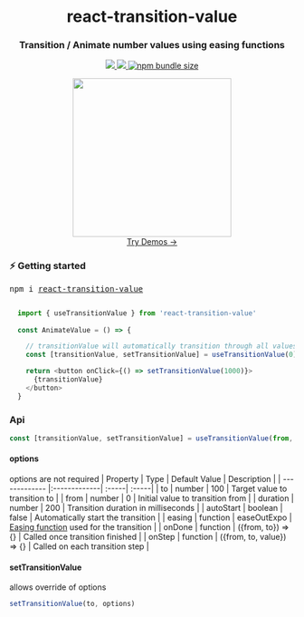 <h1 align="center">
  react-transition-value 
</h1>

<h3 align="center">
  Transition / Animate number values using easing functions
</h3>

<p align="center">
  <a target="_blank" href="https://npmjs.org/package/react-transition-value" title="NPM version">
    <img src="https://img.shields.io/npm/v/react-transition-value.svg">
  </a>
  <a target="_blank" href="https://npmjs.org/package/react-transition-value" title="NPM downloads">
    <img src="https://img.shields.io/npm/dt/react-transition-value.svg">
  </a>
  <a target="_blank" href="https://npmjs.org/package/react-transition-value">
    <img alt="npm bundle size" src="https://img.shields.io/bundlephobia/minzip/react-transition-value">
  </a>
</p>

<div align="center">  
  <a href="https://dev-bjoern.github.io/react-transition-value">
    <img src="https://user-images.githubusercontent.com/853022/169911429-d7742ede-dc99-48e8-a865-b6a71beb92fa.png" height="280px">
    <br>
    Try Demos →
  </a>
</div>

### ⚡️ Getting started

<pre>npm i <a href="https://www.npmjs.com/package/react-transition-value">react-transition-value</a></pre>


``` javascript

  import { useTransitionValue } from 'react-transition-value'
  
  const AnimateValue = () => {

    // transitionValue will automatically transition through all values from 0 to 1000
    const [transitionValue, setTransitionValue] = useTransitionValue(0)

    return <button onClick={() => setTransitionValue(1000)}>
      {transitionValue}
    </button>
  }
```

### Api
``` javascript
const [transitionValue, setTransitionValue] = useTransitionValue(from, options)
```
#### options
options are not required
| Property        | Type           | Default Value  | Description  |
| ------------- |:-------------| :-----| :-----|
| to      | number | 100 | Target value to transition to |
| from      | number | 0 | Initial value to transition from |
| duration      | number      |   200 | Transition duration in milliseconds |
| autoStart | boolean      |    false | Automatically start the transition |
| easing | function      |    easeOutExpo | <a href="https://easings.net/">Easing function</a> used for the transition |
| onDone | function      |    ({from, to}) => {} | Called once transition finished |
| onStep | function      |    ({from, to, value}) => {} | Called on each transition step |

#### setTransitionValue
allows override of options
``` javascript
setTransitionValue(to, options)
```
